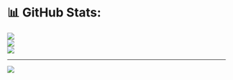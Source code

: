 # 📊 GitHub Stats:
![](https://github-readme-stats.vercel.app/api?username=Abshir112&theme=react&hide_border=false&include_all_commits=true&count_private=true)<br/>
![](https://github-readme-streak-stats.herokuapp.com/?user=Abshir112&theme=react&hide_border=false)<br/>
![](https://github-readme-stats.vercel.app/api/top-langs/?username=Abshir112&theme=react&hide_border=false&include_all_commits=true&count_private=true&layout=compact)

---
[![](https://visitcount.itsvg.in/api?id=Abshir112&icon=0&color=1)](https://visitcount.itsvg.in)

<!-- Proudly created with GPRM ( https://gprm.itsvg.in ) -->

